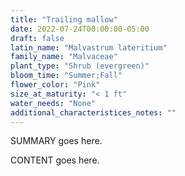 ```yaml
---
title: "Trailing mallow"
date: 2022-07-24T00:00:00-05:00
draft: false
latin_name: "Malvastrum lateritium"
family_name: "Malvaceae"
plant_type: "Shrub (evergreen)"
bloom_time: "Summer;Fall"
flower_color: "Pink"
size_at_maturity: "< 1 ft"
water_needs: "None"
additional_characteristices_notes: ""
---
```


SUMMARY goes here.

<!--more-->

CONTENT goes here.